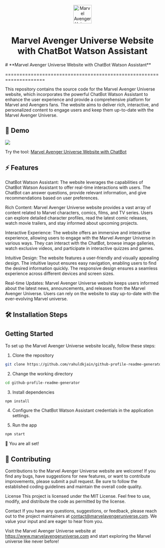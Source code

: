 <p align="center">
  <a href="https://akielaarmansheva.github.io/CapstoneMarvelSheva/">
    <img alt="Marvel Avenger Universe Website with ChatBot" src="https://i.pinimg.com/564x/02/19/7a/02197a20a37dfa8467c3ec4e902331a1.jpg" width="60" />
  </a>
</p>
<h1 align="center">
  Marvel Avenger Universe Website with ChatBot Watson Assistant
</h1>
# **Marvel Avenger Universe Website with ChatBot Watson Assistant**

====================================================================

This repository contains the source code for the Marvel Avenger Universe website, which incorporates the powerful ChatBot Watson Assistant to enhance the user experience and provide a comprehensive platform for Marvel and Avengers fans. The website aims to deliver rich, interactive, and personalized content to engage users and keep them up-to-date with the Marvel Avenger Universe.

## 🚀 Demo

<a href="https://akielaarmansheva.github.io/CapstoneMarvelSheva/" target="blank">
<img src="https://img.shields.io/website?url=https://akielaarmansheva.github.io/CapstoneMarvelSheva/" />
</a>

Try the tool: [Marvel Avenger Universe Website with ChatBot](https://akielaarmansheva.github.io/CapstoneMarvelSheva/)

## ⚡ Features
ChatBot Watson Assistant: The website leverages the capabilities of ChatBot Watson Assistant to offer real-time interactions with users. The ChatBot can answer questions, provide relevant information, and give recommendations based on user preferences.

Rich Content: Marvel Avenger Universe website provides a vast array of content related to Marvel characters, comics, films, and TV series. Users can explore detailed character profiles, read the latest comic releases, watch movie trailers, and stay informed about upcoming projects.

Interactive Experience: The website offers an immersive and interactive experience, allowing users to engage with the Marvel Avenger Universe in various ways. They can interact with the ChatBot, browse image galleries, watch exclusive videos, and participate in interactive quizzes and games.

Intuitive Design: The website features a user-friendly and visually appealing design. The intuitive layout ensures easy navigation, enabling users to find the desired information quickly. The responsive design ensures a seamless experience across different devices and screen sizes.

Real-time Updates: Marvel Avenger Universe website keeps users informed about the latest news, announcements, and releases from the Marvel Avenger Universe. Users can rely on the website to stay up-to-date with the ever-evolving Marvel universe.

## 🛠️ Installation Steps

## Getting Started
To set up the Marvel Avenger Universe website locally, follow these steps:

1. Clone the repository

```bash
git clone https://github.com/rahuldkjain/github-profile-readme-generator.git](https://github.com/akielaarmansheva/CapstoneMarvelSheva.git
```

2. Change the working directory

```bash
cd github-profile-readme-generator
```

3. Install dependencies

```bash
npm install
```
4. Configure the ChatBot Watson Assistant credentials in the application settings.
  
5. Run the app

```bash
npm start
```

🌟 You are all set!

## 🍰 Contributing

Contributions to the Marvel Avenger Universe website are welcome! If you find any bugs, have suggestions for new features, or want to contribute improvements, please submit a pull request. Be sure to follow the established coding guidelines and maintain the overall code quality.

License
This project is licensed under the MIT License. Feel free to use, modify, and distribute the code as permitted by the license.

Contact
If you have any questions, suggestions, or feedback, please reach out to the project maintainers at contact@marvelavengeruniverse.com. We value your input and are eager to hear from you.

Visit the Marvel Avenger Universe website at https://www.marvelavengeruniverse.com and start exploring the Marvel universe like never before!





